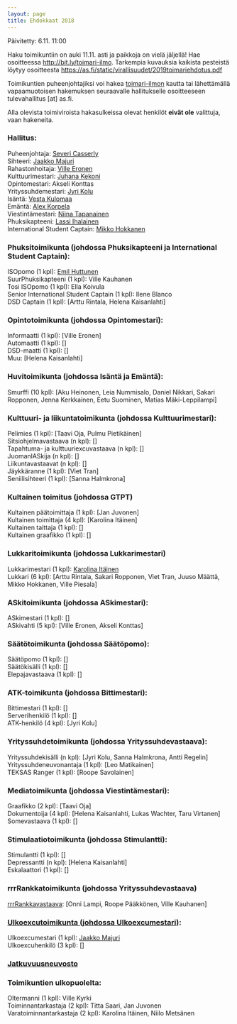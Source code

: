 ```yaml
---
layout: page
title: Ehdokkaat 2018
---
```

Päivitetty: 6.11. 11:00

Haku toimikuntiin on auki 11.11. asti ja paikkoja on vielä jäljellä! Hae osoitteessa <http://bit.ly/toimari-ilmo>. Tarkempia kuvauksia kaikista pesteistä löytyy osoitteesta <https://as.fi/static/virallisuudet/2019toimariehdotus.pdf>

Toimikuntien puheenjohtajiksi voi hakea [toimari-ilmon](http://bit.ly/toimari-ilmo) kautta tai lähettämällä vapaamuotoisen hakemuksen seuraavalle hallitukselle osoitteeseen tulevahallitus [at] as.fi.

Alla olevista toimiviroista hakasulkeissa olevat henkilöt **eivät ole** valittuja, vaan hakeneita.

### Hallitus:

Puheenjohtaja: [Severi Casserly](https://as.ayy.fi/foorumi/viewtopic.php?f=12&t=424)<br>
Sihteeri: [Jaakko Majuri](https://as.ayy.fi/foorumi/viewtopic.php?f=12&t=412) <br>
Rahastonhoitaja: [Ville Eronen](https://as.ayy.fi/foorumi/viewtopic.php?f=12&t=425) <br>
Kulttuurimestari: [Juhana Kekoni](https://as.ayy.fi/foorumi/viewtopic.php?f=12&t=420) <br>
Opintomestari: Akseli Konttas<br>
Yrityssuhdemestari: [Jyri Kolu](https://as.ayy.fi/foorumi/viewtopic.php?f=12&t=416) <br>
Isäntä: [Vesta Kulomaa](https://as.ayy.fi/foorumi/viewtopic.php?f=12&t=407) <br>
Emäntä: [Alex Korpela](https://as.ayy.fi/foorumi/viewtopic.php?f=12&t=408) <br>
Viestintämestari: [Niina Tapanainen](https://as.ayy.fi/foorumi/viewtopic.php?f=12&t=410) <br>
Phuksikapteeni: [Lassi Ihalainen](https://as.ayy.fi/foorumi/viewtopic.php?f=12&t=427) <br>
International Student Captain: [Mikko Hokkanen](https://as.ayy.fi/foorumi/viewtopic.php?f=12&t=428)

### Phuksitoimikunta (johdossa Phuksikapteeni ja International Student Captain):

ISOpomo (1 kpl): [Emil Huttunen](https://as.ayy.fi/foorumi/viewtopic.php?f=12&t=423) <br>
SuurPhuksikapteeni (1 kpl): Ville Kauhanen <br>
Tosi ISOpomo (1 kpl): Ella Koivula <br>
Senior International Student Captain (1 kpl): Ilene Blanco <br>
DSD Captain (1 kpl):  [Arttu Rintala, Helena Kaisanlahti]

### Opintotoimikunta (johdossa Opintomestari):

Informaatti (1 kpl): [Ville Eronen] <br>
Automaatti (1 kpl): []<br>
DSD-maatti (1 kpl): []<br>
Muu: [Helena Kaisanlahti]

### Huvitoimikunta (johdossa Isäntä ja Emäntä):

Smurffi (10 kpl): [Aku Heinonen, Leia Nummisalo, Daniel Nikkari, Sakari Ropponen, Jenna Kerkkainen, Eetu Suominen, Matias Mäki-Leppilampi]

### Kulttuuri- ja liikuntatoimikunta (johdossa Kulttuurimestari):

Pelimies (1 kpl): [Taavi Oja, Pulmu Pietikäinen] <br>
Sitsiohjelmavastaava (n kpl): []<br>
Tapahtuma- ja kulttuuriexcuvastaava (n kpl): []<br>
JuomanlASkija (n kpl): []<br>
Liikuntavastaavat (n kpl): []<br>
Jäykkäranne (1 kpl): [Viet Tran]<br>
Seniilisihteeri (1 kpl): [Sanna Halmkrona]<br>

### Kultainen toimitus (johdossa GTPT)

Kultainen päätoimittaja (1 kpl): [Jan Juvonen]<br>
Kultainen toimittaja (4 kpl): [Karolina Itäinen] <br>
Kultainen taittaja (1 kpl): []<br>
Kultainen graafikko (1 kpl): []

### Lukkaritoimikunta (johdossa Lukkarimestari)

Lukkarimestari (1 kpl): [Karolina Itäinen](https://as.ayy.fi/foorumi/viewtopic.php?f=12&t=418)<br>
Lukkari (6 kpl): [Arttu Rintala, Sakari Ropponen, Viet Tran, Juuso Määttä, Mikko Hokkanen, Ville Piesala]

### ASkitoimikunta (johdossa ASkimestari):

ASkimestari (1 kpl): []<br>
ASkivahti (5 kpl): [Ville Eronen, Akseli Konttas]<br>

### Säätötoimikunta (johdossa Säätöpomo):

Säätöpomo (1 kpl): []<br>
Säätökisälli (1 kpl): []<br>
Elepajavastaava (1 kpl): []

### ATK-toimikunta (johdossa Bittimestari):

Bittimestari (1 kpl): []<br>
Serverihenkilö (1 kpl): []<br>
ATK-henkilö (4 kpl): [Jyri Kolu]

### Yrityssuhdetoimikunta (johdossa Yrityssuhdevastaava):

Yrityssuhdekisälli (n kpl): [Jyri Kolu, Sanna Halmkrona, Antti Regelin] <br>
Yrityssuhdeneuvonantaja (1 kpl): [Leo Matikainen] <br>
TEKSAS Ranger (1 kpl): [Roope Savolainen]

### Mediatoimikunta (johdossa Viestintämestari):

Graafikko (2 kpl): [Taavi Oja] <br>
Dokumentoija (4 kpl): [Helena Kaisanlahti, Lukas Wachter, Taru Virtanen] <br>
Somevastaava (1 kpl): []

### Stimulaatiotoimikunta (johdossa Stimulantti):

Stimulantti (1 kpl): []<br>
Depressantti (n kpl): [Helena Kaisanlahti] <br>
Eskalaattori (1 kpl): []

### rrrRankkatoimikunta (johdossa Yrityssuhdevastaava)

[rrrRankkavastaava](https://as.ayy.fi/foorumi/viewtopic.php?f=12&t=415): [Onni Lampi, Roope Pääkkönen, Ville Kauhanen]

### [Ulkoexcutoimikunta (johdossa Ulkoexcumestari)](https://as.ayy.fi/foorumi/viewtopic.php?f=12&t=417):

Ulkoexcumestari (1 kpl): [Jaakko Majuri](https://as.ayy.fi/foorumi/viewtopic.php?f=12&t=422) <br>
Ulkoexcuhenkilö (3 kpl): []

### [Jatkuvuusneuvosto](https://as.ayy.fi/foorumi/viewtopic.php?f=12&t=426)

### Toimikuntien ulkopuolelta:

Oltermanni (1 kpl): Ville Kyrki<br>
Toiminnantarkastaja (2 kpl): Titta Saari, Jan Juvonen<br>
Varatoiminnantarkastaja (2 kpl): Karolina Itäinen, Niilo Metsänen